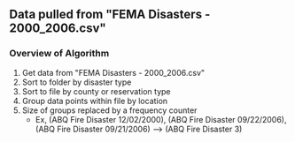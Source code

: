 Data pulled from "FEMA Disasters - 2000_2006.csv"
---

### Overview of Algorithm
1. Get data from "FEMA Disasters - 2000_2006.csv"
2. Sort to folder by disaster type
3. Sort to file by county or reservation type
4. Group data points within file by location
5. Size of groups replaced by a frequency counter
    * Ex, (ABQ Fire Disaster 12/02/2000), (ABQ Fire Disaster 09/22/2006), (ABQ Fire Disaster 09/21/2006) --> (ABQ Fire Disaster 3)

